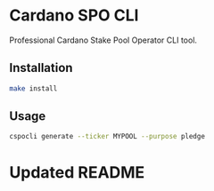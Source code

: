 # Cardano SPO CLI

Professional Cardano Stake Pool Operator CLI tool.

## Installation

```bash
make install
```

## Usage

```bash
cspocli generate --ticker MYPOOL --purpose pledge
```
# Updated README
